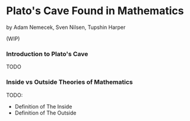 # Plato's Cave Found in Mathematics
by Adam Nemecek, Sven Nilsen, Tupshin Harper

(WIP)

### Introduction to Plato's Cave

TODO

### Inside vs Outside Theories of Mathematics

TODO:

- Definition of The Inside
- Definition of The Outside

